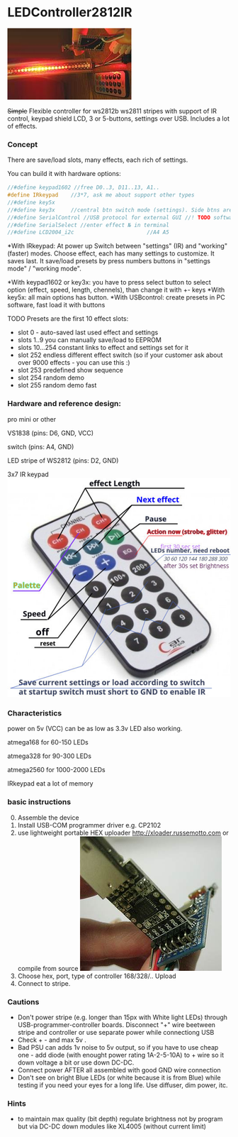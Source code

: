 # LEDController2812IR
![](0.jpg)

~~Simple~~ Flexible controller for ws2812b ws2811 stripes with support of IR control, keypad shield LCD, 3 or 5-buttons, settings over USB.
 Includes a lot of effects.

### Сoncept
There are save/load slots, many effects, each rich of settings.

You can build it with hardware options:
```C
//#define keypad1602 //free D0..3, D11..13, A1..
#define IRkeypad	//3*7, ask me about support other types
//#define key5x
//#define key3x		//central btn switch mode (settings). Side btns are +-, i.e. effN, speed, length, gamma
//#define SerialControl //USB protocol for external GUI //! TODO software for PC, android
//#define SerialSelect //enter effect № in terminal
//#define LCD2004_i2c						//A4 A5
```

*With IRkeypad:
At power up Switch between "settings"  (IR) and "working" (faster) modes.
Choose effect, each has many settings to customize. It saves last.
It save/load presets by press numbers buttons in  "settings mode" / "working mode".

*With keypad1602 or key3x: you have to press select button to select option (effect, speed, length, chennels), than change it with +- keys
*With key5x: all main options has button.
*With USBcontrol: create presets in PC software, fast load it with buttons

TODO
Presets are the first 10 effect slots:
* slot 0 - auto-saved last used effect and settings
* slots 1..9 you can manually save/load to EEPROM
* slots 10...254  constant links to effect and settings set for it
* slot 252 endless different effect switch (so if your customer ask about over 9000 effects - you can use this :)
* slot 253 predefined show sequence
* slot 254 random demo
* slot 255 random demo fast

### Hardware and reference design:

pro mini or other

VS1838 (pins: D6, GND, VCC)

switch (pins: A4, GND)

LED stripe of WS2812  (pins: D2, GND)

3x7 IR keypad
![Infrared keypad](IR_3x7.jpg)

### Characteristics

power on 5v (VCC) can be as low as 3.3v LED also working.

atmega168 for 60-150 LEDs

atmega328 for 90-300 LEDs

atmega2560 for 1000-2000 LEDs

IRkeypad eat a lot of memory

### basic instructions
0. Assemble the device
1. Install USB-COM programmer driver e.g. CP2102
2. use lightweight portable HEX uploader http://xloader.russemotto.com or compile from source
![Flashing with CP2102](Flashing_pro_mini_with_CP2102.jpg)
3. Choose hex, port, type of controller 168/328/.. Upload
4. Connect to stripe.
### Cautions
* Don't power stripe (e.g. longer than 15px with White light LEDs) through USB-programmer-controller boards. Disconnect "+" wire beetween stripe and controller or use separate power while connectiong USB
* Check + - and max 5v .
* Bad PSU can adds 1v noise to 5v output, so if you have to use cheap one - add diode (with enought power rating 1A-2-5-10A) to + wire so it down voltage a bit or use down DC-DC.
* Connect power AFTER all assembled with good GND wire connection
* Don't see on bright Blue LEDs (or white because it is from Blue) while testing if you need your eyes for a long life. Use diffuser, dim power, itc.
### Hints
* to maintain max quality (bit depth) regulate brightness not by program but via DC-DC down modules like XL4005 (without current limit)

